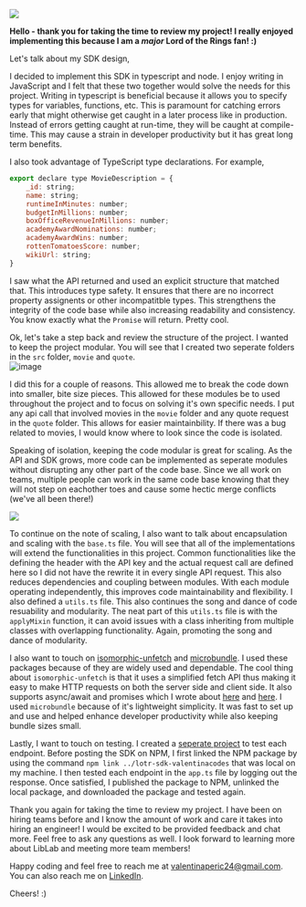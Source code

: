 ![](https://media.giphy.com/media/v1.Y2lkPTc5MGI3NjExMjZmZWVjMzc2NjA1MzQ0YTNjMjU0ZWM0OWZlYTRjMzg2Njg3NzM4YSZlcD12MV9pbnRlcm5hbF9naWZzX2dpZklkJmN0PWc/dgUu3sizWUWFG/giphy.gif)

**Hello - thank you for taking the time to review my project! I really enjoyed implementing this because I am a _major_ Lord of the Rings fan! :)**

Let's talk about my SDK design, 

I decided to implement this SDK in typescript and node. I enjoy writing in JavaScript and I felt that these two together would solve the needs for this project. Writing in typescript is beneficial because it allows you to specify types for variables, functions, etc. This is paramount for catching errors early that might otherwise get caught in a later process like in production. Instead of errors getting caught at run-time, they will be caught at compile-time. This may cause a strain in developer productivity but it has great long term benefits. 

I also took advantage of TypeScript type declarations. For example,

```Javascript
export declare type MovieDescription = {
    _id: string;
    name: string;
    runtimeInMinutes: number;
    budgetInMillions: number;
    boxOfficeRevenueInMillions: number;
    academyAwardNominations: number;
    academyAwardWins: number;
    rottenTomatoesScore: number;
    wikiUrl: string;
}
```

I saw what the API returned and used an explicit structure that matched that. This introduces type safety. It ensures that there are no incorrect property assignents or other incompatitble types. This strengthens the integrity of the code base while also increasing readability and consistency. You know exactly what the `Promise` will return. Pretty cool. 

Ok, let's take a step back and review the structure of the project. I wanted to keep the project modular. You will see that I created two seperate folders in the `src` folder, `movie` and `quote`.
<br>
![image](https://github.com/valentinaperic/valentina-peric_SDK/assets/17259336/e448455b-0d1e-48b1-b7b7-110f2a2bc6d5)

I did this for a couple of reasons. This allowed me to break the code down into smaller, bite size pieces. This allowed for these modules be to used throughout the project and to focus on solving it's own specific needs. I put any api call that involved movies in the `movie` folder and any quote request in the `quote` folder. This allows for easier maintainbility. If there was a bug related to movies, I would know where to look since the code is isolated. 

Speaking of isolation, keeping the code modular is great for scaling. As the API and SDK grows, more code can be implemented as seperate modules without disrupting any other part of the code base. Since we all work on teams, multiple people can work in the same code base knowing that they will not step on eachother toes and cause some hectic merge conflicts (we've all been there!) 

![](https://media.giphy.com/media/cFkiFMDg3iFoI/giphy.gif)

To continue on the note of scaling, I also want to talk about encapsulation and scaling with the `base.ts` file. You will see that all of the implementations will extend the functionalities in this project. Common functionalities like the defining the header with the API key and the actual request call are defined here so I did not have the rewrite it in every single API request. This also reduces dependencies and coupling between modules. With each module operating independently, this improves code maintainability and flexibility. I also defined a `utils.ts` file. This also continues the song and dance of code resuability and modularity. The neat part of this `utils.ts` file is with the `applyMixin` function, it can avoid issues with a class inheriting from multiple classes with overlapping functionality. Again, promoting the song and dance of modularity. 

I also want to touch on [isomorphic-unfetch](https://www.npmjs.com/package/isomorphic-unfetch) and [microbundle](https://www.npmjs.com/package/microbundle). I used these packages because of they are widely used and dependable. The cool thing about `isomorphic-unfetch` is that it uses a simplified fetch API thus making it easy to make HTTP requests on both the server side and client side. It also supports async/await and promises which I wrote about [here](https://dev.to/valentinaperic/asyncawait-in-javascript-2i8c) and [here](https://dev.to/valentinaperic/breaking-down-promises-in-javascript-34a8). I used `microbundle` because of it's lightweight simplicity. It was fast to set up and use and helped enhance developer productivity while also keeping bundle sizes small. 

Lastly, I want to touch on testing. I created a [seperate project](https://github.com/valentinaperic/lotr-sdk-valentinacodes-test) to test each endpoint. Before posting the SDK on NPM, I first linked the NPM package by using the command `npm link ../lotr-sdk-valentinacodes` that was local on my machine. I then tested each endpoint in the `app.ts` file by logging out the response. Once satisfied, I published the package to NPM, unlinked the local package, and downloaded the package and tested again. 

Thank you again for taking the time to review my project. I have been on hiring teams before and I know the amount of work and care it takes into hiring an engineer! I would be excited to be provided feedback and chat more. Feel free to ask any questions as well. I look forward to learning more about LibLab and meeting more team members! 

Happy coding and feel free to reach me at valentinaperic24@gmail.com.
You can also reach me on [LinkedIn](https://www.linkedin.com/in/valentinaperic/).

Cheers! :)

